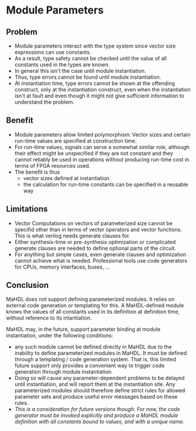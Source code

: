 
# Module Parameters

## Problem

* Module parameters interact with the type system since vector size
expressions can use constants.
* As a result, type safety cannot be checked until the value of all constants
used in the types are known.
* In general this isn't the case until module instantiation.
* Thus, type errors cannot be found until module instantiation.
* At instantiation time, type errors cannot be shown at the offending
construct, only at the instantiation construct, even when the instantiation
isn't at fault and even though it might not give sufficient information
to understand the problem.

## Benefit

* Module parameters allow limited polymorphism: Vector sizes and
certain run-time values are specified at construction time.
* For run-time values, signals can serve a somewhat similar role,
although their effect might be unspecified if they are not constant
and they cannot reliably be used in operations without producing run-time
cost in terms of FPGA resources used.
* The benefit is thus
  * vector sizes defined at instantiation
  * the calculation for run-time constants can be specified in a reusable way 

## Limitations

* Vector Computations on vectors of parameterized size cannot be specifid
other than in terms of vector operators and vector functions. This is what
verilog needs generate clauses for.
* Either synthesis-time or pre-synthesis optimization or complicated generate
clauses are needed to define optional parts of the circuit.
* For anything but simple cases, even generate clauses and optimization cannot
achieve what is needed. Professional tools use code generators for CPUs, memory
interfaces, buses, ... 

## Conclusion

MaHDL does not support defining parameterized modules. It relies on external
code generation or templating for this. A MaHDL-defined module knows the values
of all constants used in its definition at definition time, without reference to
its intantiation.

MaHDL may, in the future, support parameter binding at module instantiation,
under the following conditions:
* any such module cannot be defined directly in MaHDL due to the inability to
define parameterized modules in MaHDL. It must be defined through a templating /
code generation system. That is, this limited future support only provides a
convenient way to trigger code generation through module instantiation.
* Doing so will cause any parameter-dependent problems to be delayed until
instantiation, and will report them at the instantiation site. Any parameterized
modules should therefore define strict rules for allowed parameter sets and
produce useful error messages based on these rules.
* *This is a consideration for future versions though. For now, the code generator
must be invoked explicitly and produce a MaHDL module definition with all constants
bound to values, and with a unique name.*

